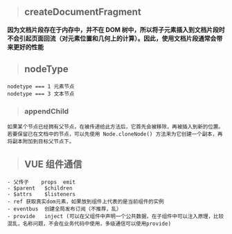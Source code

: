> ## createDocumentFragment

**因为文档片段存在于内存中，并不在 DOM 树中，所以将子元素插入到文档片段时不会引起页面回流（对元素位置和几何上的计算）。因此，使用文档片段通常会带来更好的性能**

> ## nodeType

```
nodetype === 1 元素节点
nodetype === 3 文本节点
```

> ### appendChild

```
如果某个节点已经拥有父节点，在被传递给此方法后，它首先会被移除，再被插入到新的位置。若要保留已在文档中的节点，可以先使用 Node.cloneNode() 方法来为它创建一个副本，再将副本附加到目标父节点下。
```

> ## VUE 组件通信

```
- 父传子    props  emit
- $parent   $children
- $attrs    $listeners
- ref 获取真实dom元素，如果放到组件上代表的是当前组件的实例
- eventbus  创建全局发布订阅（不推荐，乱）
- provide   inject (可以在父组件中声明一个公共数据，在子组件中可以注入原理，比较混乱，名称问题，不会在业务代码中使用，多级通信可以使用provide)

```
